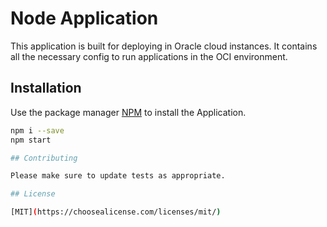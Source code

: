 # Node Application

This application is built for deploying in Oracle cloud instances.
It contains all the necessary config to run applications in the OCI environment.

## Installation

Use the package manager [NPM](https://www.npmjs.com/) to install the Application.

```bash
npm i --save
npm start

## Contributing

Please make sure to update tests as appropriate.

## License

[MIT](https://choosealicense.com/licenses/mit/)